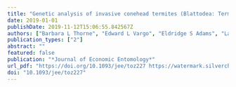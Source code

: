 ```yaml
---
title: "Genetic analysis of invasive conehead termites (Blattodea: Termitidae) reveals a single origin for two populations in Florida"
date: 2019-01-01
publishDate: 2019-11-12T15:06:55.842567Z
authors: ["Barbara L Thorne", "Edward L Vargo", "Eldridge S Adams", "Laura N L Johnson"]
publication_types: ["2"]
abstract: ""
featured: false
publication: "*Journal of Economic Entomology*"
url_pdf: "https://doi.org/10.1093/jee/toz227 https://watermark.silverchair.com/toz227.pdf?token=AQECAHi208BE49Ooan9kkhW_Ercy7Dm3ZL_9Cf3qfKAc485ysgAAAmwwggJoBgkqhkiG9w0BBwagggJZMIICVQIBADCCAk4GCSqGSIb3DQEHATAeBglghkgBZQMEAS4wEQQMI1v6BQ8eWROOEp7mAgEQgIICH-DdbJso3didLrLtXb2iXBYEsS2Cvjomxjbvf4gm4lJq3ety3FZNz_PMNWXX4Pv8f4RI1r0nsTQTxQzan9sBrUxbjyUFkELpu_JZrNNdyc6zCv1CY8-RW506uh3Z2qOGFxz9EDa_fNAE62vz8gZDudQXtHRSyJzWr2b2cMrYRZQX-45LKLl1xmsyjKfMNyXCHS05SRln1OR0ROxz8NEAR7_FwOZssSDXz1hBUu-l2mgdruFikJYNe-TtajnsaFSizraqPjAu3lu7opPLilNn2EVE0Usv30r_FbVxoHFYUOWfPHG2vVJZHf2OQbI2amY4P7YSH0atiE3kxY_f8FqBk3xPrOc4eR7Shyp2V3H637kir3lbcKFXv6Yz_Iam__bBKXn5CfOg4uu2wMX6K31aTIgdSACFGdpNPc5R_c95ShBM5EB3hrmb71oAzGK89w57EexEv4Xl9PqfTU-ROD_xSNbcQqTgwpOag-x0-mlcJZboTVjGkAZj3-xqE4YtW4s6J3UI4ia55pgKvlzWf6laaLE0ivg7KB9aU4s4WAVcYje2YEmGXOWURNEQ1CmVDl-sNsI7pD_LQQ099LGl-VDE3_Lp3QG-mSbV5BJ3xCUds83LD1JfG2vTcYbmYdoQ6-dDVzvDCbounWF0lZLSbs_rCZECd9JR1jYZWqFvsEhazDTdnmt4kZxeIefAyOakGIbdLeSW68K0Q8nr8DX5qXXnKQ"
doi: "10.1093/jee/toz227"
---
```


